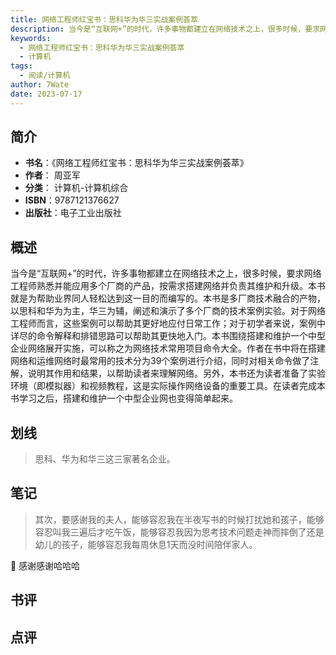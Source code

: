 ```yaml
---
title: 网络工程师红宝书：思科华为华三实战案例荟萃
description: 当今是“互联网+”的时代，许多事物都建立在网络技术之上，很多时候，要求网络工程师熟悉并能应用多个厂商的产品，按需求搭建网络并负责其维护和升级。本书就是为帮助业界同人轻松达到这一目的而编写的。本书是多厂商技术融合的产物，以思科和华为为主，华三为辅，阐述和演示
keywords:
  - 网络工程师红宝书：思科华为华三实战案例荟萃
  - 计算机
tags:
  - 阅读/计算机
author: 7Wate
date: 2023-07-17
---
```


## 简介

- **书名**：《网络工程师红宝书：思科华为华三实战案例荟萃》
- **作者**： 周亚军
- **分类**： 计算机-计算机综合
- **ISBN**：9787121376627
- **出版社**：电子工业出版社

## 概述

当今是“互联网+”的时代，许多事物都建立在网络技术之上，很多时候，要求网络工程师熟悉并能应用多个厂商的产品，按需求搭建网络并负责其维护和升级。本书就是为帮助业界同人轻松达到这一目的而编写的。本书是多厂商技术融合的产物，以思科和华为为主，华三为辅，阐述和演示了多个厂商的技术案例实验。对于网络工程师而言，这些案例可以帮助其更好地应付日常工作；对于初学者来说，案例中详尽的命令解释和排错思路可以帮助其更快地入门。本书围绕搭建和维护一个中型企业网络展开实施，可以称之为网络技术常用项目命令大全。作者在书中将在搭建网络和运维网络时最常用的技术分为39个案例进行介绍，同时对相关命令做了注解，说明其作用和结果，以帮助读者来理解网络。另外，本书还为读者准备了实验环境（即模拟器）和视频教程，这是实际操作网络设备的重要工具。在读者完成本书学习之后，搭建和维护一个中型企业网也变得简单起来。

## 划线 
 

> 思科、华为和华三这三家著名企业。

## 笔记


> 其次，要感谢我的夫人，能够容忍我在半夜写书的时候打扰她和孩子，能够容忍叫我三遍后才吃午饭，能够容忍我因为思考技术问题走神而摔倒了还是幼儿的孩子，能够容忍我每周休息1天而没时间陪伴家人。

💭 感谢感谢哈哈哈

## 书评


## 点评
